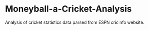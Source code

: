 # Moneyball-a-Cricket-Analysis
Analysis of cricket statistics data parsed from ESPN cricinfo website.
